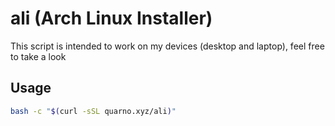 # ali (Arch Linux Installer)

This script is intended to work on my devices (desktop and laptop), feel free to take a look

## Usage

```sh
bash -c "$(curl -sSL quarno.xyz/ali)"
```
